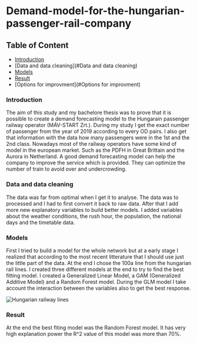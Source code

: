 # Demand-model-for-the-hungarian-passenger-rail-company


## Table of Content
- [Introduction](#Introduction)
- [Data and data cleaning](#Data and data cleaning)
- [Models](#Models)
- [Result](#Result)
- [Options for improvment](#Options for improvment)

### Introduction

The aim of this study and my bachelore thesis was to prove that it is possible to create a demand forecasting model to the Hungarain passenger railway operator (MÁV-START Zrt.). During my study I get the exact number of passenger from the year of 2019 according to every OD pairs. I also get that information with the data how many passengers were in the 1st and the 2nd class. Nowadays most of the railway operators have some kind of model in the european market. Such as the PDFH in Great Brittain and the Aurora in Netherland. A good demand forecasting model can help the company to improve the service which is provided. They can optimize the number of train to avoid over and undercrowding.


### Data and data cleaning

The data was far from optimal when I get it to analyse. The data was to processed and I had to first convert it back to raw data. After that I add more new explanatory variables to build better models. I added variables about the weather conditions, the rush hour, the population, the national days and the timetable data.


### Models

First I tried to build a model for the whole network but at a early stage I realized that according to the most recent litterature that I should use just the little part of the data. At the end  I chose the 100a line from the hungarian rail lines. I created three different models at the end to try to find the best fitting model. I created a Generalized Linear Model, a GAM (Generalized Additive Model) and a Random Forest model. During the GLM model I take account the interaction between the variables also to get the best response.


<img src="https://www.mavcsoport.hu/sites/default/files/upload/page/vasut_szemelyszallitas_trkp_hu_2021_a3_01-3_2021-06-29_web.pdf" alt="Hungarian railway lines" />

### Result

At the end the best fiting model was the Random Forest model. It has very high explanation power the R^2 value of this model was more than 70%.



